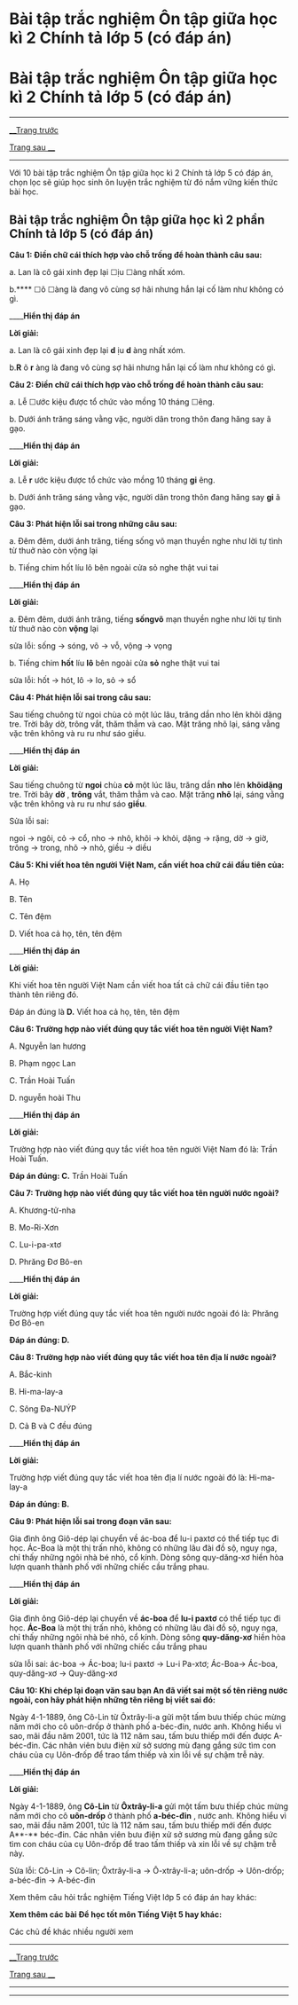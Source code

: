 # Bài tập trắc nghiệm Ôn tập giữa học kì 2 Chính tả lớp 5 (có đáp án)

# Bài tập trắc nghiệm Ôn tập giữa học kì 2 Chính tả lớp 5 (có đáp án)

* * *

[__Trang trước](https://vietjack.com/tieng-viet-lop-5/bai-tap-trac-nghiem-tieng-viet-lop-5.jsp)

[Trang sau __](https://vietjack.com/tieng-viet-lop-5/bai-tap-trac-nghiem-tieng-viet-lop-5.jsp)

* * *

Với 10 bài tập trắc nghiệm Ôn tập giữa học kì 2 Chính tả lớp 5 có đáp án, chọn lọc sẽ giúp học sinh ôn luyện trắc nghiệm từ đó nắm vững kiến thức bài học.

## Bài tập trắc nghiệm Ôn tập giữa học kì 2 phần Chính tả lớp 5 (có đáp án)

**Câu 1: Điền chữ cái thích hợp vào chỗ trống để hoàn thành câu sau:**

a. Lan là cô gái xinh đẹp lại ☐ịu ☐àng nhất xóm.

b.**** ☐õ ☐àng là đang vô cùng sợ hãi nhưng hắn lại cố làm như không có gì.

____**Hiển thị đáp án**

**Lời giải:**

a. Lan là cô gái xinh đẹp lại **d** ịu **d** àng nhất xóm.

b.**R** õ **r** àng là đang vô cùng sợ hãi nhưng hắn lại cố làm như không có gì.

**Câu 2: Điền chữ cái thích hợp vào chỗ trống để hoàn thành câu sau:**

a. Lễ ☐ước kiệu được tổ chức vào mồng 10 tháng ☐êng.

b. Dưới ánh trăng sáng vằng vặc, người dân trong thôn đang hăng say ã gạo.

____**Hiển thị đáp án**

**Lời giải:**

a. Lễ **r** ước kiệu được tổ chức vào mồng 10 tháng **gi** êng.

b. Dưới ánh trăng sáng vằng vặc, người dân trong thôn đang hăng say **gi** ã gạo.

**Câu 3: Phát hiện lỗi sai trong những câu sau:**

a. Đêm đêm, dưới ánh trăng, tiếng sống võ mạn thuyền nghe như lời tự tình từ thuở nào còn vộng lại

b. Tiếng chim hốt líu lô bên ngoài cửa sỏ nghe thật vui tai

____**Hiển thị đáp án**

**Lời giải:**

a. Đêm đêm, dưới ánh trăng, tiếng **sốngvõ** mạn thuyền nghe như lời tự tình từ thuở nào còn **vộng** lại

sửa lỗi: sống -> sóng, võ -> vỗ, vộng -> vọng

b. Tiếng chim **hốt** líu **lô** bên ngoài cửa **sỏ** nghe thật vui tai

sửa lỗi: hốt -> hót, lô -> lo, sỏ -> sổ

**Câu 4: Phát hiện lỗi sai trong câu sau:**

Sau tiếng chuông từ ngoi chùa cỏ một lúc lâu, trăng dần nho lên khõi dặng tre. Trời bây dờ, trông vắt, thăm thẳm và cao. Mặt trăng nhõ lại, sáng vằng vặc trên không và ru ru như sáo giều.

____**Hiển thị đáp án**

**Lời giải:**

Sau tiếng chuông từ **ngoi** chùa **cỏ** một lúc lâu, trăng dần **nho** lên **khõidặng** tre. Trời bây **dờ** , **trông** vắt, thăm thẳm và cao. Mặt trăng **nhõ** lại, sáng vằng vặc trên không và ru ru như sáo **giều**. 

Sửa lỗi sai: 

ngoi -> ngôi, cỏ -> cổ, nho -> nhô, khõi -> khỏi, dặng -> rặng, dờ -> giờ, trông -> trong, nhõ -> nhỏ, giều -> diều

**Câu 5: Khi viết hoa tên người Việt Nam, cần viết hoa chữ cái đầu tiên của:**

A. Họ

B. Tên

C. Tên đệm

D. Viết hoa cả họ, tên, tên đệm

____**Hiển thị đáp án**

**Lời giải:**

Khi viết hoa tên người Việt Nam cần viết hoa tất cả chữ cái đầu tiên tạo thành tên riêng đó.

Đáp án đúng là **D.** Viết hoa cả họ, tên, tên đệm

**Câu 6: Trường hợp nào viết đúng quy tắc viết hoa tên người Việt Nam?**

A. Nguyễn lan hương

B. Phạm ngọc Lan

C. Trần Hoài Tuấn

D. nguyễn hoài Thu

____**Hiển thị đáp án**

**Lời giải:**

Trường hợp nào viết đúng quy tắc viết hoa tên người Việt Nam đó là: Trần Hoài Tuấn.

**Đáp án đúng: C.** Trần Hoài Tuấn

**Câu 7: Trường hợp nào viết đúng quy tắc viết hoa tên người nước ngoài?**

A. Khương-tử-nha

B. Mo-Ri-Xơn

C. Lu-i-pa-xtơ

D. Phrăng Đơ Bô-en

____**Hiển thị đáp án**

**Lời giải:**

Trường hợp viết đúng quy tắc viết hoa tên người nước ngoài đó là: Phrăng Đơ Bô-en

**Đáp án đúng: D.**

**Câu 8: Trường hợp nào viết đúng quy tắc viết hoa tên địa lí nước ngoài?**

A. Bắc-kinh

B. Hi-ma-lay-a

C. Sông Đa-NUÝP

D. Cả B và C đều đúng

____**Hiển thị đáp án**

**Lời giải:**

Trường hợp viết đúng quy tắc viết hoa tên địa lí nước ngoài đó là: Hi-ma-lay-a

**Đáp án đúng: B.**

**Câu 9: Phát hiện lỗi sai trong đoạn văn sau:**

Gia đình ông Giô-dép lại chuyển về ác-boa để lu-i paxtơ có thể tiếp tục đi học. Ác-Boa là một thị trấn nhỏ, không có những lâu đài đồ sộ, nguy nga, chỉ thấy những ngôi nhà bé nhỏ, cổ kính. Dòng sông quy-dăng-xơ hiền hòa lượn quanh thành phố với những chiếc cầu trắng phau.

____**Hiển thị đáp án**

**Lời giải:**

Gia đình ông Giô-dép lại chuyển về **ác-boa** để **lu-i paxtơ** có thể tiếp tục đi học. **Ác-Boa** là một thị trấn nhỏ, không có những lâu đài đồ sộ, nguy nga, chỉ thấy những ngôi nhà bé nhỏ, cổ kính. Dòng sông **quy-dăng-xơ** hiền hòa lượn quanh thành phố với những chiếc cầu trắng phau

sửa lỗi sai: ác-boa -> Ác-boa; lu-i paxtơ -> Lu-i Pa-xtơ; Ác-Boa-> Ác-boa, quy-dăng-xơ -> Quy-dăng-xơ

**Câu 10: Khi chép lại đoạn văn sau bạn An đã viết sai một số tên riêng nước ngoài, con hãy phát hiện những tên riêng bị viết sai đó:**

Ngày 4-1-1889, ông Cô-Lin từ Ôxtrây-li-a gửi một tấm bưu thiếp chúc mừng năm mới cho cô uôn-drốp ở thành phố a-béc-đin, nước anh. Không hiểu vì sao, mãi đầu năm 2001, tức là 112 năm sau, tấm bưu thiếp mới đến được A-béc-đin. Các nhân viên bưu điện xử sở sương mù đang gắng sức tìm con cháu của cụ Uôn-đrốp để trao tấm thiếp và xin lỗi về sự chậm trễ này.

____**Hiển thị đáp án**

**Lời giải:**

Ngày 4-1-1889, ông **Cô-Lin** từ **Ôxtrây-li-a** gửi một tấm bưu thiếp chúc mừng năm mới cho cô **uôn-drốp** ở thành phố **a-béc-đin** , nước anh. Không hiểu vì sao, mãi đầu năm 2001, tức là 112 năm sau, tấm bưu thiếp mới đến được A**-** béc-đin. Các nhân viên bưu điện xử sở sương mù đang gắng sức tìm con cháu của cụ Uôn-đrốp để trao tấm thiếp và xin lỗi về sự chậm trễ này.

Sửa lỗi: Cô-Lin -> Cô-lin; Ôxtrây-li-a -> Ô-xtrây-li-a; uôn-drốp -> Uôn-drốp; a-béc-đin -> A-béc-đin

Xem thêm câu hỏi trắc nghiệm Tiếng Việt lớp 5 có đáp án hay khác:

**Xem thêm các bài Để học tốt môn Tiếng Việt 5 hay khác:**

Các chủ đề khác nhiều người xem 

* * *

[__Trang trước](https://vietjack.com/tieng-viet-lop-5/bai-tap-trac-nghiem-tieng-viet-lop-5.jsp)

[Trang sau __](https://vietjack.com/tieng-viet-lop-5/bai-tap-trac-nghiem-tieng-viet-lop-5.jsp)

* * *

* * *
